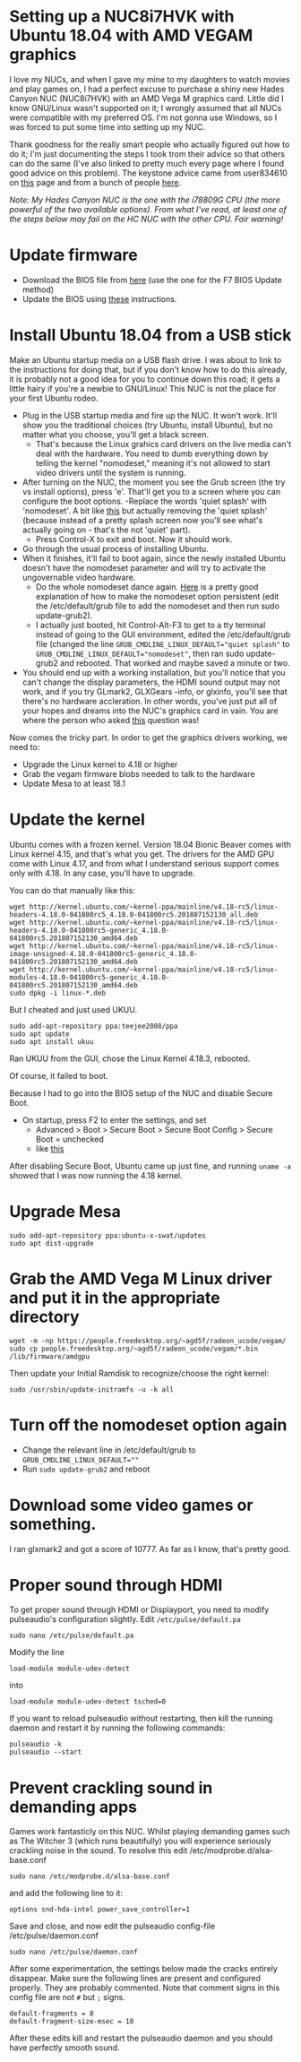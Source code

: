 # Setting up a NUC8i7HVK with Ubuntu 18.04 with AMD VEGAM graphics

I love my NUCs, and when I gave my mine to my daughters to watch movies and play games on, I had a perfect excuse to purchase a shiny new Hades Canyon NUC (NUC8i7HVK) with an AMD Vega M graphics card. Little did I know GNU/Linux wasn't supported on it; I wrongly assumed that all NUCs were compatible with my preferred OS. I'm not gonna use Windows, so I was forced to put some time into setting up my NUC.

Thank goodness for the really smart people who actually figured out how to do it; I'm just documenting the steps I took trom their advice so that others can do the same (I've also linked to pretty much every page where I found good advice on this problem). The keystone advice came from user834610 on [this](https://askubuntu.com/questions/1040440/graphics-drivers-for-intel-nuc-hades-canyon-nuc8i7hvk-amd-radeon-rx-vega-gh/1057051#1057051) page and from a bunch of people [here](https://www.reddit.com/r/intelnuc/comments/8ub4cc/running_linux_on_the_nuc8i7hnk_hades_canyon/).

*Note: My Hades Canyon NUC is the one with the i78809G CPU (the more powerful of the two available options). From what I've read, at least one of the steps below may fail on the HC NUC with the other CPU. Fair warning!*

# Update firmware
- Download the BIOS file from [here](https://downloadcenter.intel.com/download/28073/BIOS-Update-HNKBLi70-86A-) (use the one for the F7 BIOS Update method)
- Update the BIOS using [these](https://www.intel.com/content/www/us/en/support/articles/000005850/mini-pcs.html) instructions.

# Install Ubuntu 18.04 from a USB stick
Make an Ubuntu startup media on a USB flash drive. I was about to link to the instructions for doing that, but if you don't know how to do this already, it is probably not a good idea for you to continue down this road; it gets a little hairy if you're a newbie to GNU/Linux! This NUC is not the place for your first Ubuntu rodeo.
- Plug in the USB startup media and fire up the NUC. It won't work. It'll show you the traditional choices (try Ubuntu, install Ubuntu), but no matter what you choose, you'll get a black screen.
  - That's because the Linux grahics card drivers on the live media can't deal with the hardware. You need to dumb everything down by telling the kernel "nomodeset," meaning it's not allowed to start video drivers until the system is running.
- After turning on the NUC, the moment you see the Grub screen (the try vs install options), press 'e'. That'll get you to a screen where you can configure the boot options.
  -Replace the words 'quiet splash' with 'nomodeset'. A bit like [this](https://askubuntu.com/questions/1037865/hades-canyon-nuc8i7hvk-can-install-but-cant-boot) but actually removing the 'quiet splash' (because instead of a pretty splash screen now you'll see what's actually going on - that's the not 'quiet' part).
  - Press Control-X to exit and boot. Now it should work.
- Go through the usual process of installing Ubuntu.
- When it finishes, it'll fail to boot again, since the newly installed Ubuntu doesn't have the nomodeset parameter and will try to activate the ungovernable video hardware.
  - Do the whole nomodeset dance again. [Here](https://askubuntu.com/questions/38780/how-do-i-set-nomodeset-after-ive-already-installed-ubuntu/38782#38782) is a pretty good explanation of how to make the nomodeset option persistent (edit the /etc/default/grub file to add the nomodeset and then run sudo update-grub2).
  - I actually just booted, hit Control-Alt-F3 to get to a tty terminal instead of going to the GUI environment, edited the /etc/default/grub file (changed the line ```GRUB_CMDLINE_LINUX_DEFAULT="quiet splash"``` to ```GRUB_CMDLINE_LINUX_DEFAULT="nomodeset"```, then ran sudo update-grub2 and rebooted. That worked and maybe saved a minute or two.
- You should end up with a working installation, but you'll notice that you can't change the display parameters, the HDMI sound output may not work, and if you try GLmark2, GLXGears -info, or glxinfo, you'll see that there's no hardware accleration. In other words, you've just put all of your hopes and dreams into the NUC's graphics card in vain. You are where the person who asked [this](https://askubuntu.com/questions/1040440/graphics-drivers-for-intel-nuc-hades-canyon-nuc8i7hvk-amd-radeon-rx-vega-gh/1057051#1057051) question was!

Now comes the tricky part. In order to get the graphics drivers working, we need to:

- Upgrade the Linux kernel to 4.18 or higher
- Grab the vegam firmware blobs needed to talk to the hardware
- Update Mesa to at least 18.1

# Update the kernel

Ubuntu comes with a frozen kernel. Version 18.04 Bionic Beaver comes with Linux kernel 4.15, and that's what you get. The drivers for the AMD GPU come with Linux 4.17, and from what I understand serious support comes only with 4.18. In any case, you'll have to upgrade.

You can do that manually like this:

```
wget http://kernel.ubuntu.com/~kernel-ppa/mainline/v4.18-rc5/linux-headers-4.18.0-041800rc5_4.18.0-041800rc5.201807152130_all.deb
wget http://kernel.ubuntu.com/~kernel-ppa/mainline/v4.18-rc5/linux-headers-4.18.0-041800rc5-generic_4.18.0-041800rc5.201807152130_amd64.deb
wget http://kernel.ubuntu.com/~kernel-ppa/mainline/v4.18-rc5/linux-image-unsigned-4.18.0-041800rc5-generic_4.18.0-041800rc5.201807152130_amd64.deb
wget http://kernel.ubuntu.com/~kernel-ppa/mainline/v4.18-rc5/linux-modules-4.18.0-041800rc5-generic_4.18.0-041800rc5.201807152130_amd64.deb
sudo dpkg -i linux-*.deb
```

But I cheated and just used UKUU.

```
sudo add-apt-repository ppa:teejee2008/ppa
sudo apt update
sudo apt install ukuu
```

Ran UKUU from the GUI, chose the Linux Kernel 4.18.3, rebooted.

Of course, it failed to boot.

Because I had to go into the BIOS setup of the NUC and disable Secure Boot.

- On startup, press F2 to enter the settings, and set
  - Advanced > Boot > Secure Boot > Secure Boot Config > Secure Boot = unchecked
  - like [this](https://communities.intel.com/servlet/JiveServlet/download/543962-185888/SecureBoot.jpg)

After disabling Secure Boot, Ubuntu came up just fine, and running ```uname -a``` showed that I was now running the 4.18 kernel.

# Upgrade Mesa

```
sudo add-apt-repository ppa:ubuntu-x-swat/updates
sudo apt dist-upgrade
```

# Grab the AMD Vega M Linux driver and put it in the appropriate directory

```
wget -m -np https://people.freedesktop.org/~agd5f/radeon_ucode/vegam/
sudo cp people.freedesktop.org/~agd5f/radeon_ucode/vegam/*.bin /lib/firmware/amdgpu
```

Then update your Initial Ramdisk to recognize/choose the right kernel:
```
sudo /usr/sbin/update-initramfs -u -k all
```

# Turn off the nomodeset option again

- Change the relevant line in /etc/default/grub to ```GRUB_CMDLINE_LINUX_DEFAULT=""```
- Run ```sudo update-grub2``` and reboot

# Download some video games or something.

I ran glxmark2 and got a score of 10777. As far as I know, that's pretty good.

# Proper sound through HDMI
To get proper sound through HDMI or Displayport, you need to modify pulseaudio's configuration slightly. Edit `/etc/pulse/default.pa`
```
sudo nano /etc/pulse/default.pa
```
Modify the line
```
load-module module-udev-detect
```
into
```
load-module module-udev-detect tsched=0
```
If you want to reload pulseaudio without restarting, then kill the running daemon and restart it
by running the following commands: 
```
pulseaudio -k
pulseaudio --start
```
# Prevent crackling sound in demanding apps
Games work fantasticly on this NUC. Whilst playing  demanding games such as The Witcher 3 
(which runs beautifully) you will experience seriously crackling noise in the sound. To resolve this
 edit /etc/modprobe.d/alsa-base.conf
```
sudo nano /etc/modprobe.d/alsa-base.conf
```
and add the following line to it:
```
options snd-hda-intel power_save_controller=1
```
Save and close, and now edit the pulseaudio config-file /etc/pulse/daemon.conf
```
sudo nano /etc/pulse/daemon.conf
```
After some experimentation, the settings below made the cracks entirely disappear. 
Make sure the following lines are present and configured properly. They are probably commented.
Note that comment signs in this config file are not `#` but `;` signs.
```
default-fragments = 8
default-fragment-size-msec = 10
```
After these edits kill and restart the pulseaudio daemon and you should have perfectly smooth sound.
